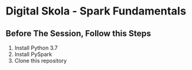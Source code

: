 # Digital Skola - Spark Fundamentals
## Before The Session, Follow this Steps

 1. Install Python 3.7
 2. Install PySpark
 3. Clone this repository


